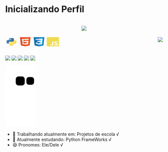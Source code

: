 <h1> Inicializando Perfil </h1>

<!-- Essa aqui é a tabela com as informações básicas sobre mim -->

<br>

<div align="center">
  <a href = "https://github.com/SmokeDevL">
  <img height = "200em" src = "https://github-readme-stats.vercel.app/api?username=SmokeDevL&show_icons=true&theme=tokyonight&include_all_commits=truw&count_private=true&hide_border=true&locale=pt-br&hide=issues,contribs&custom_title=Detalhes sobre mim&gradient=true"/>
  </div>
 
 <br>

<!-- Esses são os ícones das linguagens de programação que eu tenho contato :) -->

<div style = "display: inline">
  <a href = 'https://www.python.org'><img align="center"height="30"width="40"src="https://raw.githubusercontent.com/devicons/devicon/master/icons/python/python-original.svg"></a>
  <a href='https://pt.wikipedia.org/wiki/HTML'><img align="center"height="30"width="40" src="https://raw.githubusercontent.com/devicons/devicon/master/icons/html5/html5-original.svg"></a>
  <a href = 'https://www.w3schools.com/css/'><img align = "center"  height="30" width="40" src="https://raw.githubusercontent.com/devicons/devicon/master/icons/css3/css3-original.svg"></a>
  <a href = 'https://www.javascript.com'><img align = "center"  height="30" width="40" src="https://raw.githubusercontent.com/devicons/devicon/master/icons/javascript/javascript-plain.svg"></a>
  <a href = ''><img align = "right"   height="130" width "40" src = "https://cdn.discordapp.com/attachments/971166744624365568/989762114958811176/Smoke.png"></a>
</div>

  ##

<!-- Algumas redes que achei importante colocar -->

<div> 
  <a href="https://www.facebook.com/profile.php?id=100006551354506" target="_blank"><img src="https://img.shields.io/badge/Facebook-1877F2?style=for-the-badge&logo=facebook&logoColor=white" target="_blank"></a>
  <a href="https://www.microsoft.com/pt-br/software-download/windows10" target="_blank"><img src="https://img.shields.io/badge/Windows-0078D6?style=for-the-badge&logo=windows&logoColor=white" target="_blank"></a> 
  <a href="https://www.python.org" target="_blank"><img src="https://img.shields.io/badge/Python-14354C?style=for-the-badge&logo=python&logoColor=white" target="_blank"></a>
  <a href="https://discord.gg/ZZQFEKyueG" target="_blank"><img src="https://img.shields.io/badge/Discord-7289DA?style=for-the-badge&logo=discord&logoColor=white" target="_blank"></a>
  <a href="https://open.spotify.com/playlist/4f7Dblb3Wxhg7bOl5HAPua?si=b465a093999a430b" target="_blank"><img src="https://img.shields.io/badge/Spotify-1ED760?&style=for-the-badge&logo=spotify&logoColor=white" target="_blank"></a>
  
  <!-- Animação da rafaella, pretendo costumizar e fazer o meu própio :) -->
  
  ![Animation](https://github.com/rafaballerini/rafaballerini/blob/output/github-contribution-grid-snake.svg)
 
</div>

- 🔭 Trabalhando atualmente em: Projetos de escola √
- 🌱 Atualmente estudando: Python FrameWorks √
- 😄 Pronomes: Ele/Dele √
